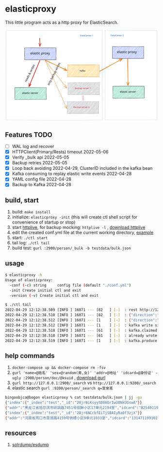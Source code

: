 # elasticproxy

This little program acts as a http proxy for ElasticSearch.

![image](elasticproxy.svg)

## Features TODO

- [ ] WAL log and recover
- [x] HTTPClient(Primary/Rests) timeout 2022-05-06
- [x] Verify _bulk api 2022-05-05
- [x] Backup retries 2022-05-05
- [x] Loop back avoiding 2022-04-29, ClusterID included in the kafka bean
- [x] Kafka consuming to replay elastic write events 2022-04-28
- [x] YAML config file 2022-04-28
- [x] Backup to Kafka 2022-04-28

## build, start

1. build: `make install`
2. initialize: `elasticproxy -init` (this will create ctl shell script for convenience of startup or stop)
3. start [httplive](https://github.com/bingoohuang/httplive), for backup mocking: `httplive -l`
   , [download httplive](http://7.d5k.co/httplive/dl/)
4. edit the created conf.yml file at the current working directory, [example](initassets/conf.yml)
5. start: `./ctl start`
6. tail log: `./ctl tail`
7. build test: `gurl :2900/person/_bulk -b testdata/bulk.json`

## usage

```sh
$ elasticproxy -h
Usage of elasticproxy:
  -conf (-c) string     config file (default "./conf.yml")
  -init Create initial ctl and exit
  -version (-v) Create initial ctl and exit
```

```sh
$ ./ctl tail
2022-04-29 12:12:38.509 [INFO ] 16071 --- [82   ] [-]  : rest http://127.0.0.1:9200/person/doc/28SMVg28QLnm8zCM0wGCLsZzT6J do status: 201
2022-04-29 12:12:38.510 [INFO ] 16071 --- [82   ] [-]  : {"direction":"primary","duration":"25.848878ms","method":"POST","path":"/person/doc/28SMVg28QLnm8zCM0wGCLsZzT6J","remote_addr":"127.0.0.1:53824","status":201,"target":"/person/doc/28SMVg28QLnm8zCM0wGCLsZzT6J"}
2022-04-29 12:12:38.512 [INFO ] 16071 --- [1    ] [-]  : {"direction":"backup","duration":"2.087094ms","status":200,"target":"http://127.0.0.1:5003/backup/person/doc/28SMVg28QLnm8zCM0wGCLsZzT6J"}
2022-04-29 12:12:38.512 [INFO ] 16071 --- [1    ] [-]  : kafka write size: 397, message: {"labels":{"SRC":"PROXY"},"host":"127.0.0.1:2900","remoteAddr":"127.0.0.1:53824","method":"POST","requestUri":"/person/doc/28SMVg28QLnm8zCM0wGCLsZzT6J","header":{"Content-Type":["application/json"]},"body":{"addr":"四川省甘孜藏族自治州鑃纺路3694号睟鯳小区16单元2036室","idcard":"467063198902092332","name":"庄樿迡","sex":"男"},"clusterIds":["28SHI8ckjhQp6oHTaCYTKLbVFxP"]},to kafka
2022-04-29 12:12:38.518 [INFO ] 16071 --- [61   ] [-]  : kafka.claimed group: elastic.bb01, len: 397, value: {"labels":{"SRC":"PROXY"},"host":"127.0.0.1:2900","remoteAddr":"127.0.0.1:53824","method":"POST","requestUri":"/person/doc/28SMVg28QLnm8zCM0wGCLsZzT6J","header":{"Content-Type":["application/json"]},"body":{"addr":"四川省甘孜藏族自治州鑃纺路3694号睟鯳小区16单元2036室","idcard":"467063198902092332","name":"庄樿迡","sex":"男"},"clusterIds":["28SHI8ckjhQp6oHTaCYTKLbVFxP"]}, time: 2022-04-29 12:12:38.512 +0800 CST, topic: elastic.bb06, offset: 7, partition: 0
2022-04-29 12:12:38.518 [INFO ] 16071 --- [61   ] [-]  : already wrote to ClusterID 28SHI8ckjhQp6oHTaCYTKLbVFxP, ignoring
2022-04-29 12:12:38.519 [INFO ] 16071 --- [1    ] [-]  : kafka.produce result &{Partition:0 Offset:7 Topic:elastic.bb06}
```

## help commands

1. `docker-compose up && docker-compose rm -fsv`
2. `gurl 'name=@姓名' 'sex=@random(男,女)' 'addr=@地址' 'idcard=@身份证' -ugly :2900/person/doc/@ksuid`
   , [download gurl](http://7.d5k.co/httplive/dl/)
3. `gurl http://127.0.0.1:2900/_search` vs `http://127.0.0.1:9200/_search`
4. elastic search `gurl :9200/person/_search q=宣來芼`

```sh
bingoobjca@bogon elasticproxy % cat testdata/bulk.json | jj -gu
{"index":{"_index":"test","_id":"28jr6LKsyySD86DrIwUONkUGswA"}}
{"addr":"黑龙江省哈尔滨市崪諣路7451号倞鮮小区17单元2194室","idcard":"825491199903301279","name":"陶諗蛃","sex":"男"}
{"index":{"_index":"test","_id":"28jr6NCcbfEiTjSBAIyRa0f3zjX"}}
{"addr":"河南省周口市芰鴔路4159号侜緸小区9单元1033室","idcard":"131471199102232071","name":"堵韹司","sex":"男"}
```

## resources

1. [solrdump/esdump](https://github.com/gobars/solrdump)
